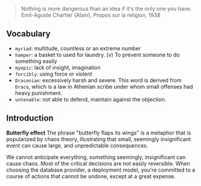 > Nothing is more dangerous than an idea if it's the only one you have.
> Emil-Aguste Chartier (Alain), Propos sur la religion, 1938

## Vocabulary
- `myriad`: multitude, countless or an extreme number
- `hamper`: a basket to used for laundry. (v) To prevent someone to do something easily
- `myopic`: lack of insight, imagination
- `forcibly`: using force or violent
- `Draconian`: excessively harsh and severe. This word is derived from `Draco`, which is a law in Athenian scribe under whom small offenses had heavy punishment.
- `untenable`: not able to defend, maintain against the objection.

## Introduction

**Butterfly effect**
The phrase "butterfly flaps its wings" is a metaphor that is popularized by chaos theory, illustrating that small, seemingly insignificant event can cause large, and unpredictable consequences.

We cannot anticipate everything, something seemingly, insignificant can cause chaos. Most of the critical decisions are not easily reversible. When choosing the database provider, a deployment model, you're committed to a course of actions that cannot be undone, except at a great expense.

